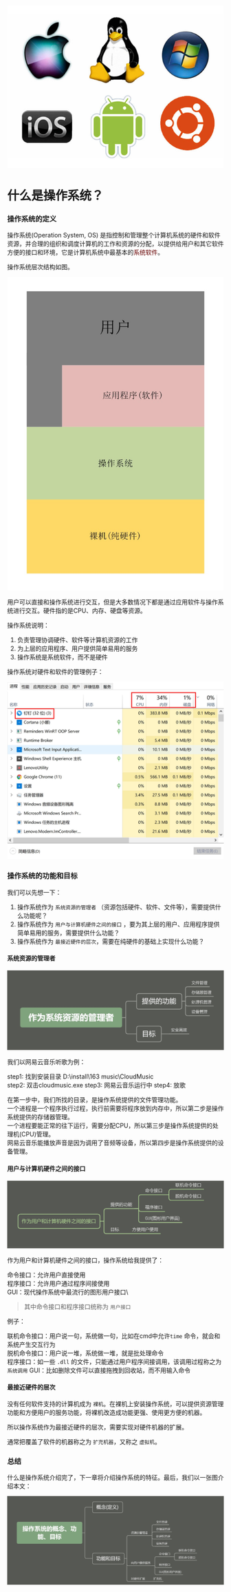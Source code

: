 ![操作系统](./os.jpg)

# 什么是操作系统？

### 操作系统的定义

操作系统(Operation System, OS) 是指控制和管理整个计算机系统的硬件和软件资源，并合理的组织和调度计算机的工作和资源的分配，以提供给用户和其它软件方便的接口和环境，它是计算机系统中最基本的<font color="#660000">系统软件</font>。

操作系统层次结构如图。 

![操作系统层次结构](./os-struct.jpg)

用户可以直接和操作系统进行交互，但是大多数情况下都是通过应用软件与操作系统进行交互。硬件指的是CPU、内存、硬盘等资源。

操作系统说明：

1. 负责管理协调硬件、软件等计算机资源的工作
2. 为上层的应用程序、用户提供简单易用的服务
3. 操作系统是系统软件，而不是硬件

操作系统对硬件和软件的管理例子：

![例子](./example.jpg)

### 操作系统的功能和目标

我们可以先想一下：

1. 操作系统作为 `系统资源的管理者` （资源包括硬件、软件、文件等），需要提供什么功能呢？
2. 操作系统作为 `用户与计算机硬件之间的接口` ，要为其上层的用户、应用程序提供简单易用的服务，需要提供什么功能？
3. 操作系统作为 `最接近硬件的层次`，需要在纯硬件的基础上实现什么功能？

#### 系统资源的管理者

![](./admin.jpg)

我们以网易云音乐听歌为例：

step1: 找到安装目录 D:\install\163 music\CloudMusic\
step2: 双击cloudmusic.exe
step3: 网易云音乐运行中
step4: 放歌

在第一步中，我们所找的目录，是操作系统提供的文件管理功能。\
一个进程是一个程序执行过程，执行前需要将程序放到内存中，所以第二步是操作系统提供的存储器管理。\
一个进程要能正常的往下运行，需要分配CPU，所以第三步是操作系统提供的处理机(CPU)管理。\
网易云音乐能播放声音是因为调用了音频等设备，所以第四步是操作系统提供的设备管理。

#### 用户与计算机硬件之间的接口

![](./interface.jpg)

作为用户和计算机硬件之间的接口，操作系统给我提供了：

命令接口：允许用户直接使用\
程序接口：允许用户通过程序间接使用\
GUI：现代操作系统中最流行的图形用户接口\
> 其中命令接口和程序接口统称为 `用户接口`
>

例子：

联机命令接口：用户说一句，系统做一句，比如在cmd中允许`time` 命令，就会和系统产生交互行为\
脱机命令接口：用户说一堆，系统做一堆，就是批处理命令\
程序接口：如一些 `.dll` 的文件，只能通过用户程序间接调用，该调用过程称之为 `系统调用`
GUI：比如删除文件可以直接拖拽到回收站，而不用输入命令

#### 最接近硬件的层次

没有任何软件支持的计算机成为 `裸机`。在裸机上安装操作系统，可以提供资源管理功能和方便用户的服务功能，将裸机改造成功能更强、使用更方便的机器。

所以操作系统作为最接近硬件的层次，需要实现对硬件机器的扩展。

通常把覆盖了软件的机器称之为 `扩充机器`，又称之 `虚拟机`。

### 总结

什么是操作系统介绍完了，下一章将介绍操作系统的特征。最后，我们以一张图介绍本文：

![](./end.jpg)

